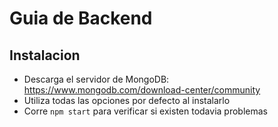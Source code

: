 # Guia de Backend

## Instalacion
- Descarga el servidor de MongoDB: https://www.mongodb.com/download-center/community
- Utiliza todas las opciones por defecto al instalarlo
- Corre `npm start` para verificar si existen todavia problemas

